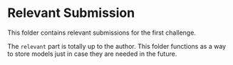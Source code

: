 # Relevant Submission

This folder contains relevant submissions for the first challenge.

The `relevant` part is totally up to the author. This folder functions as a way to
store models just in case they are needed in the future.
